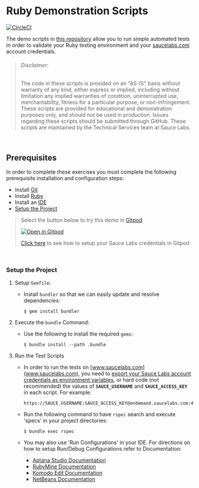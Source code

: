 # Ruby Demonstration Scripts

[![CircleCI](https://circleci.com/gh/saucelabs-training/demo-ruby.svg?style=svg)](https://circleci.com/gh/saucelabs-training/demo-ruby)

The demo scripts in [this repository](https://github.com/saucelabs-training/demo-ruby) allow you to run simple automated tests in order to validate your Ruby testing environment and your [saucelabs.com](https://app.saucelabs.com/login) account credentials.

> ###### Disclaimer:
> The code in these scripts is provided on an "AS-IS" basis without warranty of any kind, either express or implied, including without limitation any implied warranties of condition, uninterrupted use, merchantability, fitness for a particular purpose, or non-infringement. These scripts are provided for educational and demonstration purposes only, and should not be used in production. Issues regarding these scripts should be submitted through GitHub. These scripts are maintained by the Technical Services team at Sauce Labs.

<br />

## Prerequisites

In order to complete these exercises you must complete the following prerequisite installation and configuration steps:

* Install [Git](https://github.com/saucelabs-training/demo-ruby/blob/master/docs/prerequisites.md#install-git)
* Install [Ruby](https://github.com/saucelabs-training/demo-ruby/blob/master/docs/prerequisites.md#install-ruby)
* Install an [IDE](https://github.com/saucelabs-training/demo-ruby/blob/master/docs/prerequisites.md#install-an-ide)
* [Setup the Project](#setup-the-project)

> Select the button below to try this demo in [Gitpod](https://www.gitpod.io/)
>
> <a href="https://gitpod.io/#https://github.com/saucelabs-training/demo-ruby"><img src="https://github.com/saucelabs-training/demo-ruby/blob/master/docs/open-in-gitpod.png" title="Open in Gitpod"></a>
>
> [Click here](docs/gitpod_instructions.md) to see how to setup your Sauce Labs credentials in Gitpod

<br />

### Setup the Project
 
1. Setup `Gemfile`:
    * Install `bundler` so that we can easily update and resolve dependencies:
    
        ```
        $ gem install bundler
        ```

2. Execute the `bundle` Command:
    * Use the following to install the required `gems`:
    
        ```
        $ bundle install --path .bundle
        ```

    
3. Run the Test Scripts
    * In order to run the tests on [www.saucelabs.com](www.saucelabs.com), you need to [export your Sauce Labs account credentials as environment variables](https://wiki.saucelabs.com/display/DOCS/Best+Practice%3A+Use+Environment+Variables+for+Authentication+Credentials), or hard code (not recommended) the values of **`SAUCE_USERNAME`** and **`SAUCE_ACCESS_KEY`** in each script. For example:
    
        ```
        https://SAUCE_USERNAME:SAUCE_ACCESS_KEY@ondemand.saucelabs.com:443/wd/hub'
        ```
    
    * Run the following command to have `rspec`  search and execute 'specs' in your project directories:
    
        ```
        $ bundle exec rspec
        ```
    
    * You may also use 'Run Configurations' in your IDE. For directions on how to setup Run/Debug Configurations refer to Documentation:
        * [Aptana Studio Documentation](https://github.com/aptana/studio3-ruby)
        * [RubyMine Documentation](https://www.jetbrains.com/ruby/documentation/)
        * [Komodo Edit Documentation](http://docs.komodoide.com/manual)
        * [NetBeans Documentation](https://netbeans.org/kb/)
